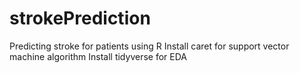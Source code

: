 # strokePrediction
Predicting stroke for patients using R
Install caret for support vector machine algorithm
Install tidyverse for EDA 

